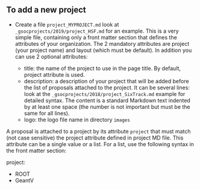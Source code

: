 ## To add a new project

- Create a file `project_MYPROJECT.md` look at
  `_gsocprojects/2019/project_HSF.md` for an example. This is a very simple
  file, containing only a front matter section that defines the attributes of
  your organization. The 2 mandatory attributes are project (your project name)
  and layout (which must be default). In addition you can use 2 optional
  attributes:

  - title: the name of the project to use in the page title. By default, project
    attribute is used.
  - description: a description of your project that will be added before the
    list of proposals attached to the project. It can be several lines: look at
    the `_gsocprojects/2018/project_SixTrack.md` example for detailed syntax.
    The content is a standard Markdown text indented by at least one space (the
    number is not important but must be the same for all lines).
  - logo: the logo file name in directory `images`

A proposal is attached to a project by its attribute `project` that must match
(not case sensitive) the project attribute defined in project MD file. This
attribute can be a single value or a list. For a list, use the following syntax
in the front matter section:

project:

- ROOT
- GeantV
